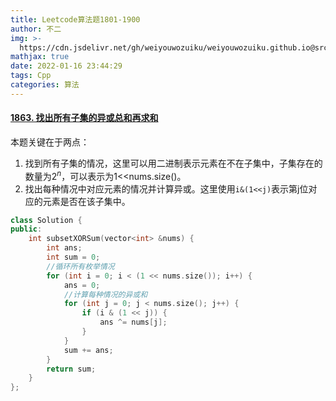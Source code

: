 ```yaml
---
title: Leetcode算法题1801-1900
author: 不二
img: >-
  https://cdn.jsdelivr.net/gh/weiyouwozuiku/weiyouwozuiku.github.io@src/source/_posts/PageImg/
mathjax: true
date: 2022-01-16 23:44:29
tags: Cpp
categories: 算法
---
```


#### [1863. 找出所有子集的异或总和再求和](https://leetcode-cn.com/problems/sum-of-all-subset-xor-totals/)

本题关键在于两点：

1. 找到所有子集的情况，这里可以用二进制表示元素在不在子集中，子集存在的数量为$2^n$，可以表示为1<<nums.size\(\)。
2. 找出每种情况中对应元素的情况并计算异或。这里使用`i&(1<<j)`表示第j位对应的元素是否在该子集中。

```cpp
class Solution {
public:
    int subsetXORSum(vector<int> &nums) {
        int ans;
        int sum = 0;
        //循环所有枚举情况
        for (int i = 0; i < (1 << nums.size()); i++) {
            ans = 0;
            //计算每种情况的异或和
            for (int j = 0; j < nums.size(); j++) {
                if (i & (1 << j)) {
                    ans ^= nums[j];
                }
            }
            sum += ans;
        }
        return sum;
    }
};
```

